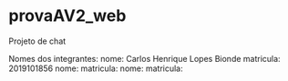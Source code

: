 # provaAV2_web
Projeto de chat


Nomes dos integrantes:
    nome: Carlos Henrique Lopes Bionde   matricula: 2019101856
    nome:   matricula:
    nome:   matricula:
